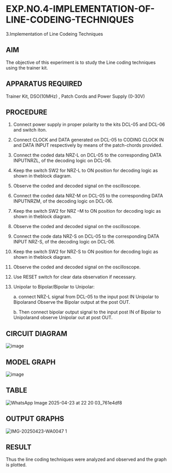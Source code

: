 # EXP.NO.4-IMPLEMENTATION-OF-LINE-CODEING-TECHNIQUES

3.Implementation of Line Codeing Techniques 
  
## AIM    
 The objective of this experiment is to study the Line coding techniques using the trainer kit. 
 
## APPARATUS REQUIRED
Trainer Kit, DSO(10MHz) , Patch Cords and Power Supply (0-30V)   

## PROCEDURE
1.	Connect power supply in proper polarity to the kits DCL-05 and DCL-06 and switch iton.
	
2.	Connect CLOCK and DATA generated on DCL-05 to CODING CLOCK IN and DATA INPUT respectively by means of the patch-chords provided.
	
3.	Connect the coded data NRZ-L on DCL-05 to the corresponding DATA INPUTNRZL, of the decoding logic on DCL-06.
	
4.	Keep the switch SW2 for NRZ-L to ON position for decoding logic as shown in theblock diagram.
	
5.	Observe the coded and decoded signal on the oscilloscope.
	
6.	Connect the coded data NRZ-M on DCL-05 to the corresponding DATA INPUTNRZM, of the decoding logic on DCL-06.
	
7.	Keep the switch SW2 for NRZ –M to ON position for decoding logic as shown in theblock diagram.
  
8.	Observe the coded and decoded signal on the oscilloscope.
   
9.	Connect the code data NRZ-S on DCL-05 to the corresponding DATA INPUT NRZ-S, of the decoding logic on DCL-06.

10.	Keep the switch SW2 for NRZ-S to ON position for decoding logic as shown in theblock diagram.
	
11.	Observe the coded and decoded signal on the oscilloscope.
  
12.	Use RESET switch for clear data observation if necessary.
	
13. Unipolar to Bipolar/Bipolar to Unipolar:
 
    a. connect NRZ-L signal from DCL-05 to the input post IN Unipolar to Bipolarand Observe the Bipolar output at the post OUT.
    
    b. Then connect bipolar output signal to the input post IN of Bipolar to Unipolarand observe Unipolar out at post OUT. 
 
## CIRCUIT DIAGRAM
![image](https://github.com/user-attachments/assets/535b62ba-7eee-4e09-be90-88e07cfd35a1)



## MODEL GRAPH
![image](https://github.com/user-attachments/assets/471c76c3-603f-432b-9b65-1ad080a1c947)



## TABLE
![WhatsApp Image 2025-04-23 at 22 20 03_761e4df8](https://github.com/user-attachments/assets/645824c4-2113-47ce-96fb-717d0275f4e4)



## OUTPUT GRAPHS
![IMG-20250423-WA0047 1](https://github.com/user-attachments/assets/89515b2c-08d7-465b-b6b2-4c82da35e537)








## RESULT 
Thus the line coding techniques were analyzed and observed and the graph is plotted. 
